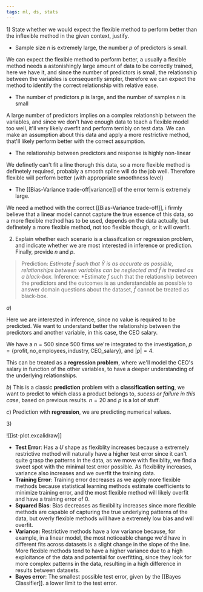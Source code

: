 ```yaml
---
tags: ml, ds, stats
---
```


$1)$ State whether we would expect the flexible method to perform better than the inflexible method in the given context, justify.
- Sample size $n$ is extremely large, the number $p$ of predictors is small.

We can expect the flexible method to perform better, a usually a flexible method needs a astonishingly large amount of data to be correctly trained, here we have it, and since the number of predictors is small, the relationship between the variables is consequently simpler, therefore we can expect the method to identify the correct relationship with relative ease.

- The number of predictors $p$ is large, and the number of samples $n$ is small

A large number of predictors implies on a complex relationship between the variables, and since we don't have enough data to teach a flexible model too well, it'll very likely overfit and perform terribly on test data. We can make an assumption about this data and apply a more restrictive method, that'll likely perform better with the correct assumption.

- The relationship between predictors and response is highly non-linear

We definetly can't fit a line thorugh this data, so a more flexible method is definetely required, probably a smooth spline will do the job well. Therefore flexible will perform better (with appropriate smoothness level)

- The [[Bias-Variance trade-off|variance]] of the error term is extremely large.

We need a method with the correct [[Bias-Variance trade-off]], i firmly believe that a linear model cannot capture the true essence of this data, so a more flexible method has to be used, depends on the data actually, but definetely a more flexible method, not too flexible though, or it will overfit.

2) Explain whether each scenario is a classifcation or regression problem, and indicate whether we are most interested in inference or prediction. Finally, provide $n$ and $p$.

> Prediction: *Estimate $\hat{f}$ such that $\hat{Y}$ is as accurate as possible, relationships between variables can be neglected and $\hat{f}$ is treated as a black-box.*
> Inference: *Estimate $f$ such that the relationship between the predictors and the outcomes is as understandable as possible to answer domain questions about the dataset, $\hat{f}$ cannot be treated as black-box.

$a)$

Here we are interested in inference, since no value is required to be predicted. We want to understand better the relationship between the predictors and another variable, in this case, the CEO salary.

We have a $n = 500$ since $500$ firms we're integrated to the investigation, $p=\{ \text{profit}, \text{no\_employees}, \text{industry}, \text{CEO\_salary}\}$, and $|p| = 4$.

This can be treated as a **regression problem**, where we'll model the CEO's salary in function of the other variables, to have a deeper understanding of the underlying relationships.

$b)$ 
This is a classic **prediction** problem with a **classification setting**, we want to predict to which class a product belongs to, *sucess or failure in this case*, based on previous results. $n=20$ and $p$ is a lot of stuff.

$c)$ Prediction with **regression**, we are predicting numerical values.

$3)$

![[ist-plot.excalidraw]]

 - **Test Error**: Has a $U$ shape as flexiblity increases because a extremely restrictive method will naturally have a higher test error since it can't quite grasp the patterns in the data, as we move with flexiblity, we find a sweet spot with the minimal test error possible. As flexibility increases, variance also increases and we overfit the training data.
 - **Training Error**: Training error decreases as we apply more flexible methods because statistical learning methods estimate coefficients to minimize training error, and the most flexible method will likely overfit and have a training error of $0$.
 - **Squared Bias**: Bias decreases as flexibility increases since more flexible methods are capable of capturing the true underlying patterns of the data, but overly flexible methods will have a extremely low bias and will overfit.
 - **Variance:** Restrictive methods have a low variance because, for example, in a linear model, the most noticeable change we'd have in different fits across datasets is a slight change in the slope of the line. More flexible methods tend to have a higher variance due to a high exploitance of the data and potential for overfitting, since they look for more complex patterns in the data, resulting in a high difference in results between datasets.
 - **Bayes error**: The smallest possible test error, given by the [[Bayes Classifier]]. a lower limit to the test error.